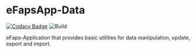# eFapsApp-Data

[![Codacy Badge](https://api.codacy.com/project/badge/Grade/2a1dfab37fd44ae4b5f2bef74f57ed4e)](https://www.codacy.com/app/eFaps/eFapsApp-Data?utm_source=github.com&amp;utm_medium=referral&amp;utm_content=eFaps/eFapsApp-Data&amp;utm_campaign=Badge_Grade)
![Build](https://github.com/eFaps/eFapsApp-Data/workflows/Build/badge.svg)

eFaps-Application that provides basic utilities for data manipulation, update, export and import.

